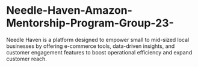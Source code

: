 # Needle-Haven-Amazon-Mentorship-Program-Group-23-
Needle Haven is a platform designed to empower small to mid-sized local businesses by offering e-commerce tools, data-driven insights, and customer engagement features to boost operational efficiency and expand customer reach.
